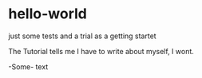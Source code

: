 # hello-world
just some tests and a trial as a getting startet

The Tutorial tells me I have to write about myself, I wont.

-Some- text
